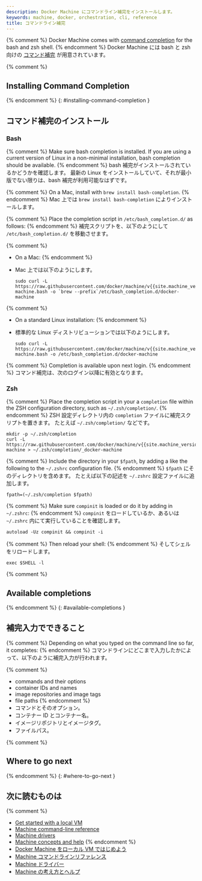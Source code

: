 ```yaml
---
description: Docker Machine にコマンドライン補完をインストールします。
keywords: machine, docker, orchestration, cli, reference
title: コマンドライン補完
---
```


{% comment %}
Docker Machine comes with [command completion](http://en.wikipedia.org/wiki/Command-line_completion)
for the bash and zsh shell.
{% endcomment %}
Docker Machine には bash と zsh 向けの [コマンド補完](http://en.wikipedia.org/wiki/Command-line_completion) が用意されています。

{% comment %}
## Installing Command Completion
{% endcomment %}
{: #installing-command-completion }
## コマンド補完のインストール

### Bash

{% comment %}
Make sure bash completion is installed. If you are using a current version of
Linux in a non-minimal installation, bash completion should be available.
{% endcomment %}
bash 補完がインストールされているかどうかを確認します。
最新の Linux をインストールしていて、それが最小版でない限りは、bash 補完が利用可能なはずです。

{% comment %}
On a Mac, install with `brew install bash-completion`.
{% endcomment %}
Mac 上では `brew install bash-completion` によりインストールします。

{% comment %}
Place the completion script in `/etc/bash_completion.d/` as follows:
{% endcomment %}
補完スクリプトを、以下のようにして `/etc/bash_completion.d/` を移動させます。

{% comment %}
*   On a Mac:
{% endcomment %}
*   Mac 上では以下のようにします。

    ```shell
    sudo curl -L https://raw.githubusercontent.com/docker/machine/v{{site.machine_version}}/contrib/completion/bash/docker-machine.bash -o `brew --prefix`/etc/bash_completion.d/docker-machine
    ```

{% comment %}
*   On a standard Linux installation:
{% endcomment %}
*   標準的な Linux ディストリビューションでは以下のようにします。

    ```shell
    sudo curl -L https://raw.githubusercontent.com/docker/machine/v{{site.machine_version}}/contrib/completion/bash/docker-machine.bash -o /etc/bash_completion.d/docker-machine
    ```

{% comment %}
Completion is available upon next login.
{% endcomment %}
コマンド補完は、次のログイン以降に有効となります。


### Zsh

{% comment %}
Place the completion script in your a `completion` file within the ZSH
configuration directory, such as `~/.zsh/completion/`.
{% endcomment %}
ZSH 設定ディレクトリ内の `completion` ファイルに補完スクリプトを置きます。
たとえば `~/.zsh/completion/` などです。

```shell
mkdir -p ~/.zsh/completion
curl -L https://raw.githubusercontent.com/docker/machine/v{{site.machine_version}}/contrib/completion/zsh/_docker-machine > ~/.zsh/completion/_docker-machine
```

{% comment %}
Include the directory in your `$fpath`, by adding a like the following to the
`~/.zshrc` configuration file.
{% endcomment %}
`$fpath` にそのディレクトリを含めます。
たとえば以下の記述を `~/.zshrc` 設定ファイルに追加します。

```shell
fpath=(~/.zsh/completion $fpath)
```

{% comment %}
Make sure `compinit` is loaded or do it by adding in `~/.zshrc`:
{% endcomment %}
`compinit` をロードしているか、あるいは `~/.zshrc` 内にて実行していることを確認します。

```shell
autoload -Uz compinit && compinit -i
```

{% comment %}
Then reload your shell:
{% endcomment %}
そしてシェルをリロードします。

```shell
exec $SHELL -l
```

{% comment %}
## Available completions
{% endcomment %}
{: #available-completions }
## 補完入力でできること

{% comment %}
Depending on what you typed on the command line so far, it completes:
{% endcomment %}
コマンドラインにどこまで入力したかによって、以下のように補完入力が行われます。

{% comment %}
- commands and their options
- container IDs and names
- image repositories and image tags
- file paths
{% endcomment %}
- コマンドとそのオプション。
- コンテナー ID とコンテナー名。
- イメージリポジトリとイメージタグ。
- ファイルパス。

{% comment %}
## Where to go next
{% endcomment %}
{: #where-to-go-next }
## 次に読むものは

{% comment %}
* [Get started with a local VM](get-started.md)
* [Machine command-line reference](reference/index.md)
* [Machine drivers](drivers/index.md)
* [Machine concepts and help](concepts.md)
{% endcomment %}
* [Docker Machine をローカル VM ではじめよう](get-started.md)
* [Machine コマンドラインリファレンス](reference/index.md)
* [Machine ドライバー](drivers/index.md)
* [Machine の考え方とヘルプ](concepts.md)
